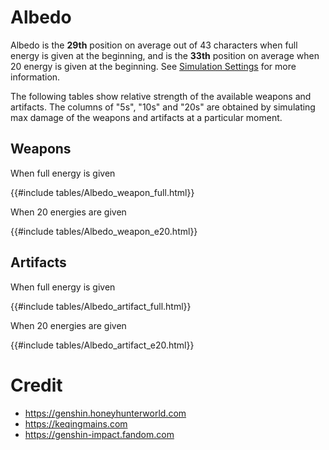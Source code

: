 # Albedo

Albedo is the **29th** position on average out of 43
characters when full energy is given at the beginning, and is the
**33th** position on average when 20 energy is given at the
beginning. See [Simulation Settings](./simulation_settings.md) for more
information.

The following tables show relative strength of the available weapons and
artifacts. The columns of "5s", "10s" and "20s" are obtained by
simulating max damage of the weapons and artifacts at a particular
moment.

## Weapons

When full energy is given

{{#include tables/Albedo_weapon_full.html}}

When 20 energies are given

{{#include tables/Albedo_weapon_e20.html}}

## Artifacts

When full energy is given

{{#include tables/Albedo_artifact_full.html}}

When 20 energies are given

{{#include tables/Albedo_artifact_e20.html}}

# Credit

- <https://genshin.honeyhunterworld.com>
- <https://keqingmains.com>
- <https://genshin-impact.fandom.com>
